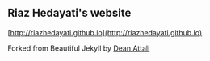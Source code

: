## Riaz Hedayati's website 
 [http://riazhedayati.github.io](http://riazhedayati.github.io)
 
 Forked from Beautiful Jekyll by [Dean Attali](http://deanattali.com/beautiful-jekyll/)
